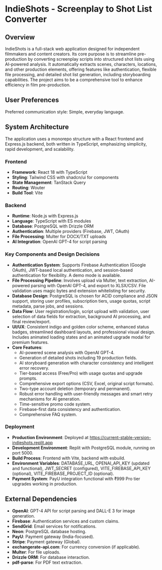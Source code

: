 # IndieShots - Screenplay to Shot List Converter

## Overview
IndieShots is a full-stack web application designed for independent filmmakers and content creators. Its core purpose is to streamline pre-production by converting screenplay scripts into structured shot lists using AI-powered analysis. It automatically extracts scenes, characters, locations, and other production elements, offering features like authentication, flexible file processing, and detailed shot list generation, including storyboarding capabilities. The project aims to be a comprehensive tool to enhance efficiency in film pre-production.

## User Preferences
Preferred communication style: Simple, everyday language.

## System Architecture
The application uses a monorepo structure with a React frontend and Express.js backend, both written in TypeScript, emphasizing simplicity, rapid development, and scalability.

### Frontend
*   **Framework**: React 18 with TypeScript
*   **Styling**: Tailwind CSS with shadcn/ui for components
*   **State Management**: TanStack Query
*   **Routing**: Wouter
*   **Build Tool**: Vite

### Backend
*   **Runtime**: Node.js with Express.js
*   **Language**: TypeScript with ES modules
*   **Database**: PostgreSQL with Drizzle ORM
*   **Authentication**: Multiple providers (Firebase, JWT, OAuth)
*   **File Processing**: Multer for DOCX/TXT uploads
*   **AI Integration**: OpenAI GPT-4 for script parsing

### Key Components and Design Decisions
*   **Authentication System**: Supports Firebase Authentication (Google OAuth), JWT-based local authentication, and session-based authentication for flexibility. A demo mode is available.
*   **File Processing Pipeline**: Involves upload via Multer, text extraction, AI-powered parsing with OpenAI GPT-4, and export to XLSX/CSV. File validation uses magic bytes and extension whitelisting for security.
*   **Database Design**: PostgreSQL is chosen for ACID compliance and JSON support, storing user profiles, subscription tiers, usage quotas, script metadata, parse jobs, and sessions.
*   **Data Flow**: User registration/login, script upload with validation, user selection of data fields for extraction, background AI processing, and final review/export.
*   **UI/UX**: Consistent indigo and golden color scheme, enhanced status badges, streamlined dashboard layouts, and professional visual design. Includes animated loading states and an animated upgrade modal for premium features.
*   **Core Features**:
    *   AI-powered scene analysis with OpenAI GPT-4.
    *   Generation of detailed shots including 19 production fields.
    *   AI storyboard generation with character consistency and intelligent error recovery.
    *   Tier-based access (Free/Pro) with usage quotas and upgrade prompts.
    *   Comprehensive export options (CSV, Excel, original script formats).
    *   Two-type account deletion (temporary and permanent).
    *   Robust error handling with user-friendly messages and smart retry mechanisms for AI generation.
    *   Time-sensitive promo code system.
    *   Firebase-first data consistency and authentication.
    *   Comprehensive FAQ system.

### Deployment
*   **Production Environment**: Deployed at https://current-stable-version-indieshots.replit.app
*   **Development Environment**: Replit with PostgreSQL module, running on port 5000.
*   **Build Process**: Frontend with Vite, backend with esbuild.
*   **Environment Variables**: DATABASE_URL, OPENAI_API_KEY (updated and functional), JWT_SECRET (configured), VITE_FIREBASE_API_KEY (optional), VITE_FIREBASE_PROJECT_ID (optional).
*   **Payment System**: PayU integration functional with ₹999 Pro tier upgrades working in production.

## External Dependencies
*   **OpenAI**: GPT-4 API for script parsing and DALL-E 3 for image generation.
*   **Firebase**: Authentication services and custom claims.
*   **SendGrid**: Email services for notifications.
*   **Neon**: PostgreSQL database hosting.
*   **PayU**: Payment gateway (India-focused).
*   **Stripe**: Payment gateway (Global).
*   **exchangerate-api.com**: For currency conversion (if applicable).
*   **Multer**: For file uploads.
*   **Drizzle ORM**: For database interaction.
*   **pdf-parse**: For PDF text extraction.